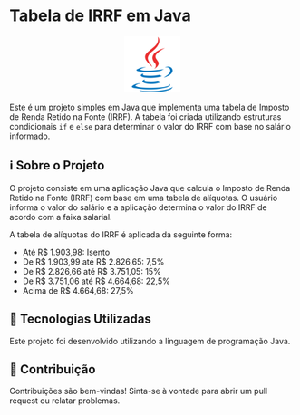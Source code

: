 # Tabela de IRRF em Java

<p align="center">
  <img src="https://raw.githubusercontent.com/devicons/devicon/master/icons/java/java-original.svg" alt="Logo Java" width="100">
</p>

Este é um projeto simples em Java que implementa uma tabela de Imposto de Renda Retido na Fonte (IRRF). A tabela foi criada utilizando estruturas condicionais `if` e `else` para determinar o valor do IRRF com base no salário informado.

## ℹ️ Sobre o Projeto

O projeto consiste em uma aplicação Java que calcula o Imposto de Renda Retido na Fonte (IRRF) com base em uma tabela de alíquotas. O usuário informa o valor do salário e a aplicação determina o valor do IRRF de acordo com a faixa salarial.

A tabela de alíquotas do IRRF é aplicada da seguinte forma:

- Até R$ 1.903,98: Isento
- De R$ 1.903,99 até R$ 2.826,65: 7,5%
- De R$ 2.826,66 até R$ 3.751,05: 15%
- De R$ 3.751,06 até R$ 4.664,68: 22,5%
- Acima de R$ 4.664,68: 27,5%

## 🚀 Tecnologias Utilizadas

Este projeto foi desenvolvido utilizando a linguagem de programação Java.

## 🤝 Contribuição

Contribuições são bem-vindas! Sinta-se à vontade para abrir um pull request ou relatar problemas.
